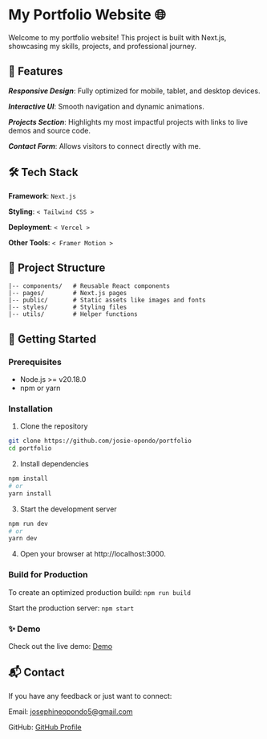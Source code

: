 # My Portfolio Website 🌐

Welcome to my portfolio website! This project is built with Next.js, showcasing my skills, projects, and professional journey.


## 🌟 Features

***Responsive Design***: Fully optimized for mobile, tablet, and desktop devices.

***Interactive UI***: Smooth navigation and dynamic animations.

***Projects Section***: Highlights my most impactful projects with links to live demos and source code.

***Contact Form***: Allows visitors to connect directly with me.


## 🛠️ Tech Stack

**Framework**: ```Next.js```

**Styling**: ```< Tailwind CSS >```

**Deployment**: ```< Vercel >```

**Other Tools**: ```< Framer Motion >```

## 📂 Project Structure

```plaintext
|-- components/   # Reusable React components
|-- pages/        # Next.js pages
|-- public/       # Static assets like images and fonts
|-- styles/       # Styling files
|-- utils/        # Helper functions
```


## 🚀 Getting Started

### Prerequisites

- Node.js >= v20.18.0
- npm or yarn

### Installation

1. Clone the repository
```bash
git clone https://github.com/josie-opondo/portfolio
cd portfolio
```

2. Install dependencies
```bash
npm install
# or
yarn install
```

3. Start the development server
```bash
npm run dev
# or
yarn dev
```

4. Open your browser at http://localhost:3000.

### Build for Production

To create an optimized production build:
```npm run build```

Start the production server:
```npm start```


### ✨ Demo

Check out the live demo: [Demo](https://josieopondoportfolio.vercel.app/)


## 📬 Contact

If you have any feedback or just want to connect:

Email: <josephineopondo5@gmail.com>

GitHub: [GitHub Profile](https://github.com/josie-opondo)
